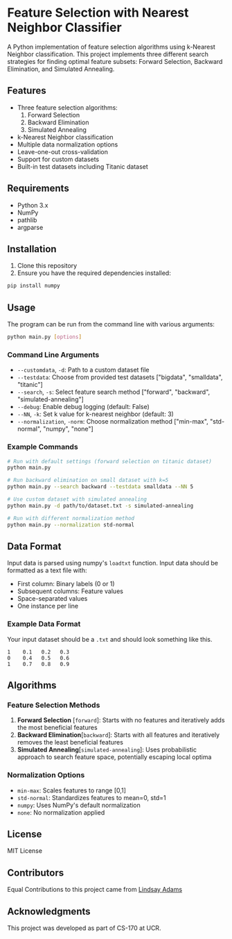 # Feature Selection with Nearest Neighbor Classifier

A Python implementation of feature selection algorithms using k-Nearest Neighbor classification. This project implements three different search strategies for finding optimal feature subsets: Forward Selection, Backward Elimination, and Simulated Annealing.

## Features

- Three feature selection algorithms:
  1. Forward Selection
  2. Backward Elimination
  3. Simulated Annealing
- k-Nearest Neighbor classification
- Multiple data normalization options
- Leave-one-out cross-validation
- Support for custom datasets
- Built-in test datasets including Titanic dataset

## Requirements

- Python 3.x
- NumPy
- pathlib
- argparse

## Installation

1. Clone this repository
2. Ensure you have the required dependencies installed:

```bash
pip install numpy
```

## Usage

The program can be run from the command line with various arguments:

```bash
python main.py [options]
```

### Command Line Arguments

- `--customdata`, `-d`: Path to a custom dataset file
- `--testdata`: Choose from provided test datasets ["bigdata", "smalldata", "titanic"]
- `--search`, `-s`: Select feature search method ["forward", "backward", "simulated-annealing"]
- `--debug`: Enable debug logging (default: False)
- `--NN`, `-k`: Set k value for k-nearest neighbor (default: 3)
- `--normalization`, `-norm`: Choose normalization method ["min-max", "std-normal", "numpy", "none"]

### Example Commands

```bash
# Run with default settings (forward selection on titanic dataset)
python main.py

# Run backward elimination on small dataset with k=5
python main.py --search backward --testdata smalldata --NN 5

# Use custom dataset with simulated annealing
python main.py -d path/to/dataset.txt -s simulated-annealing

# Run with different normalization method
python main.py --normalization std-normal
```

## Data Format

Input data is parsed using numpy's `loadtxt` function.
Input data should be formatted as a text file with:
- First column: Binary labels (0 or 1)
- Subsequent columns: Feature values
- Space-separated values
- One instance per line

### Example Data Format
Your input dataset should be a `.txt` and should look something like this.
```
1    0.1   0.2   0.3
0    0.4   0.5   0.6
1    0.7   0.8   0.9
```

## Algorithms

### Feature Selection Methods

1. **Forward Selection** [`forward`]: Starts with no features and iteratively adds the most beneficial features
2. **Backward Elimination**[`backward`]: Starts with all features and iteratively removes the least beneficial features
3. **Simulated Annealing**[`simulated-annealing`]: Uses probabilistic approach to search feature space, potentially escaping local optima

### Normalization Options

- `min-max`: Scales features to range [0,1]
- `std-normal`: Standardizes features to mean=0, std=1
- `numpy`: Uses NumPy's default normalization
- `none`: No normalization applied

## License

MIT License

## Contributors

Equal Contributions to this project came from [Lindsay Adams](https://github.com/lindsayadams2552)

## Acknowledgments

This project was developed as part of CS-170 at UCR.
